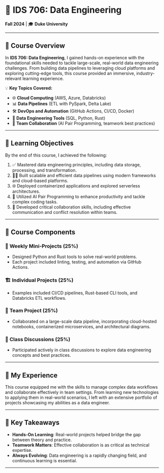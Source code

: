 # 🚀 IDS 706: Data Engineering  
**Fall 2024** | 🎓 **Duke University**  

---

## 🏫 **Course Overview**  
In **IDS 706: Data Engineering**, I gained hands-on experience with the foundational skills needed to tackle large-scale, real-world data engineering challenges. From building data pipelines to leveraging cloud platforms and exploring cutting-edge tools, this course provided an immersive, industry-relevant learning experience.

💡 **Key Topics Covered:**  
- 🌐 **Cloud Computing** (AWS, Azure, Databricks)  
- 📊 **Data Pipelines** (ETL with PySpark, Delta Lake)  
- 🛠️ **DevOps and Automation** (GitHub Actions, CI/CD, Docker)  
- 🧮 **Data Engineering Tools** (SQL, Python, Rust)  
- 🤝 **Team Collaboration** (AI Pair Programming, teamwork best practices)  

---

## 🎯 **Learning Objectives**  
By the end of this course, I achieved the following:  

1. ✅ Mastered data engineering principles, including data storage, processing, and transformation.  
2. 🧑‍💻 Built scalable and efficient data pipelines using modern frameworks and cloud-based platforms.  
3. 🌐 Deployed containerized applications and explored serverless architectures.  
4. 🤖 Utilized AI Pair Programming to enhance productivity and tackle complex coding tasks.  
5. 🤝 Developed critical collaboration skills, including effective communication and conflict resolution within teams.  

---

## 📅 **Course Components**  

### 📝 **Weekly Mini-Projects (25%)**  
- Designed Python and Rust tools to solve real-world problems.  
- Each project included linting, testing, and automation via GitHub Actions.  

### 🏗️ **Individual Projects (25%)**  
- Examples included CI/CD pipelines, Rust-based CLI tools, and Databricks ETL workflows.  

### 👥 **Team Project (25%)**  
- Collaborated on a large-scale data pipeline, incorporating cloud-hosted notebooks, containerized microservices, and architectural diagrams.  

### 💬 **Class Discussions (25%)**  
- Participated actively in class discussions to explore data engineering concepts and best practices.

---

## 🌟 **My Experience**  
This course equipped me with the skills to manage complex data workflows and collaborate effectively in team settings. From learning new technologies to applying them in real-world scenarios, I left with an extensive portfolio of projects showcasing my abilities as a data engineer.  

---

## 📌 **Key Takeaways**  
- **Hands-On Learning**: Real-world projects helped bridge the gap between theory and practice.  
- **Teamwork Matters**: Effective collaboration is as critical as technical expertise.  
- **Always Evolving**: Data engineering is a rapidly changing field, and continuous learning is essential.  

---
